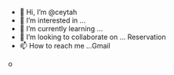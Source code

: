 - 👋 Hi, I’m @ceytah
- 👀 I’m interested in ...
- 🌱 I’m currently learning ...
- 💞️ I’m looking to collaborate on ... Reservation 
- 📫 How to reach me ...Gmail 

<!---
ceytah/ceytah is a ✨ special ✨ repository because its `README.md` (this file) appears on your GitHub profile.
You can click the Preview link to take a look at your changes.
--->
o
